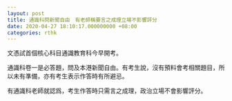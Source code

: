 ```yaml
---
layout: post
title: 通識科問新聞自由　有老師稱要言之成理立場不影響評分
date: 2020-04-27 18:10:17.000000000 +08:00
categories: rthk
---
```


文憑試首個核心科目通識教育科今早開考。

通識科卷一是必答題，問及本港新聞自由。有考生說，沒有預料會考相關題目，所以未有準備，亦有考生表示作答時有所避忌。

有通識科老師就認爲，考生作答時只需言之成理，政治立場不會影響評分。
